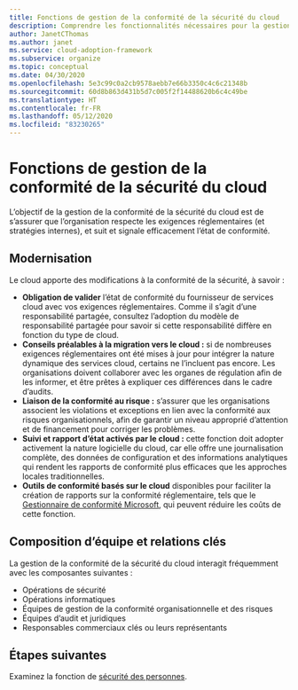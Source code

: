 ```yaml
---
title: Fonctions de gestion de la conformité de la sécurité du cloud
description: Comprendre les fonctionnalités nécessaires pour la gestion de la conformité de la sécurité du cloud.
author: JanetCThomas
ms.author: janet
ms.service: cloud-adoption-framework
ms.subservice: organize
ms.topic: conceptual
ms.date: 04/30/2020
ms.openlocfilehash: 5e3c99c0a2cb9578aebb7e66b3350c4c6c21348b
ms.sourcegitcommit: 60d8b863d431b5d7c005f2f14488620b6c4c49be
ms.translationtype: HT
ms.contentlocale: fr-FR
ms.lasthandoff: 05/12/2020
ms.locfileid: "83230265"
---
```

# <a name="cloud-security-compliance-management-functions"></a>Fonctions de gestion de la conformité de la sécurité du cloud

L’objectif de la gestion de la conformité de la sécurité du cloud est de s’assurer que l’organisation respecte les exigences réglementaires (et stratégies internes), et suit et signale efficacement l’état de conformité.

## <a name="modernization"></a>Modernisation

Le cloud apporte des modifications à la conformité de la sécurité, à savoir :

- **Obligation de valider** l’état de conformité du fournisseur de services cloud avec vos exigences réglementaires. Comme il s’agit d’une responsabilité partagée, consultez l’adoption du modèle de responsabilité partagée pour savoir si cette responsabilité diffère en fonction du type de cloud.
- **Conseils préalables à la migration vers le cloud :** si de nombreuses exigences réglementaires ont été mises à jour pour intégrer la nature dynamique des services cloud, certains ne l’incluent pas encore. Les organisations doivent collaborer avec les organes de régulation afin de les informer, et être prêtes à expliquer ces différences dans le cadre d’audits.
- **Liaison de la conformité au risque :** s’assurer que les organisations associent les violations et exceptions en lien avec la conformité aux risques organisationnels, afin de garantir un niveau approprié d’attention et de financement pour corriger les problèmes.
- **Suivi et rapport d’état activés par le cloud :** cette fonction doit adopter activement la nature logicielle du cloud, car elle offre une journalisation complète, des données de configuration et des informations analytiques qui rendent les rapports de conformité plus efficaces que les approches locales traditionnelles.
- **Outils de conformité basés sur le cloud** disponibles pour faciliter la création de rapports sur la conformité réglementaire, tels que le [Gestionnaire de conformité Microsoft](https://docs.microsoft.com/microsoft-365/compliance/compliance-manager-overview), qui peuvent réduire les coûts de cette fonction.

## <a name="team-composition-and-key-relationships"></a>Composition d’équipe et relations clés

La gestion de la conformité de la sécurité du cloud interagit fréquemment avec les composantes suivantes :

- Opérations de sécurité
- Opérations informatiques
- Équipes de gestion de la conformité organisationnelle et des risques
- Équipes d’audit et juridiques
- Responsables commerciaux clés ou leurs représentants

## <a name="next-steps"></a>Étapes suivantes

Examinez la fonction de [sécurité des personnes](./cloud-security-people.md).
